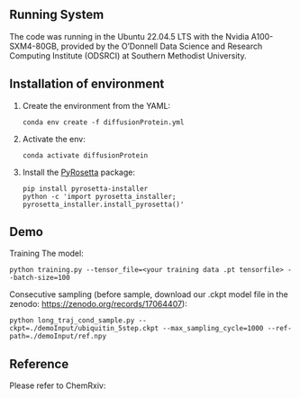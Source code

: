 

## Running System

The code was running in the Ubuntu 22.04.5 LTS with the Nvidia A100-SXM4-80GB, provided by the O’Donnell Data Science and Research Computing Institute (ODSRCI) at Southern Methodist University.


## Installation of environment

1. Create the environment from the YAML:
   ```
   conda env create -f diffusionProtein.yml
   ```
2. Activate the env:
   ```
   conda activate diffusionProtein
   ```
3. Install the [PyRosetta](http://pyrosetta.org/downloads) package:
   ```
   pip install pyrosetta-installer
   python -c 'import pyrosetta_installer; pyrosetta_installer.install_pyrosetta()'
   ```
## Demo
Training The model:
   ```
   python training.py --tensor_file=<your training data .pt tensorfile> --batch-size=100 
   ```

Consecutive sampling (before sample, download our .ckpt model file in the zenodo: https://zenodo.org/records/17064407):
   ```
   python long_traj_cond_sample.py --ckpt=./demoInput/ubiquitin_5step.ckpt --max_sampling_cycle=1000 --ref-path=./demoInput/ref.npy
   ```


## Reference
Please refer to ChemRxiv:

